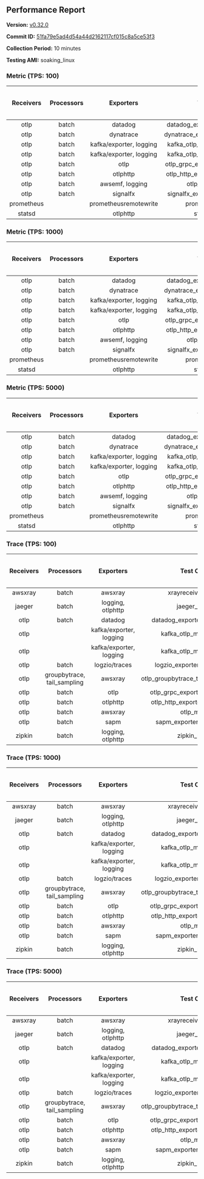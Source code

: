 ## Performance Report

**Version:** [v0.32.0](https://github.com/aws-observability/aws-otel-collector/releases/tag/v0.32.0)

**Commit ID:** [51fa79e5ad4d54a44d2162117cf015c8a5ce53f3](https://github.com/aws-observability/aws-otel-collector/commit/51fa79e5ad4d54a44d2162117cf015c8a5ce53f3)

**Collection Period:** 10 minutes

**Testing AMI:** soaking_linux


### Metric (TPS: 100)
| Receivers | Processors | Exporters | Test Case | Data Type | Instance Type | Avg CPU Usage (Percent) | Avg Memory Usage (Megabytes) | Max CPU Usage (Percent) | Max Memory Usage (Megabytes) |
|:---------:|:----------:|:---------:|:---------:|:---------:|:-------------:|:-----------------------:|:----------------------------:|:-----------------------:|:----------------------------:|
| otlp | batch | datadog | datadog_exporter_metric_mock | otlp | m5.2xlarge | 0.05 | 75.87 | 0.20 | 76.39 |
| otlp | batch | dynatrace | dynatrace_exporter_metric_mock | otlp | m5.2xlarge | 0.04 | 76.14 | 0.20 | 76.27 |
| otlp | batch | kafka/exporter, logging | kafka_otlp_metric_mock_2_8_1 | otlp | m5.2xlarge | 0.05 | 81.17 | 0.20 | 82.17 |
| otlp | batch | kafka/exporter, logging | kafka_otlp_metric_mock_3_2_0 | otlp | m5.2xlarge | 0.16 | 80.59 | 0.30 | 81.68 |
| otlp | batch | otlp | otlp_grpc_exporter_metric_mock | otlp | m5.2xlarge | 0.03 | 73.99 | 0.10 | 74.29 |
| otlp | batch | otlphttp | otlp_http_exporter_metric_mock | otlp | m5.2xlarge | 0.04 | 74.88 | 0.20 | 74.96 |
| otlp | batch | awsemf, logging | otlp_metric_mock | otlp | m5.2xlarge | 0.04 | 75.00 | 0.10 | 75.87 |
| otlp | batch | signalfx | signalfx_exporter_metric_mock | otlp | m5.2xlarge | 0.04 | 74.52 | 0.20 | 74.93 |
| prometheus |  | prometheusremotewrite | prometheus_mock | prometheus | m5.2xlarge | 0.08 | 89.89 | 0.20 | 90.83 |
| statsd |  | otlphttp | statsd_mock | statsd | m5.2xlarge | 0.01 | 74.27 | 0.10 | 74.68 |

### Metric (TPS: 1000)
| Receivers | Processors | Exporters | Test Case | Data Type | Instance Type | Avg CPU Usage (Percent) | Avg Memory Usage (Megabytes) | Max CPU Usage (Percent) | Max Memory Usage (Megabytes) |
|:---------:|:----------:|:---------:|:---------:|:---------:|:-------------:|:-----------------------:|:----------------------------:|:-----------------------:|:----------------------------:|
| otlp | batch | datadog | datadog_exporter_metric_mock | otlp | m5.2xlarge | 0.05 | 76.44 | 0.20 | 76.50 |
| otlp | batch | dynatrace | dynatrace_exporter_metric_mock | otlp | m5.2xlarge | 0.04 | 75.63 | 0.10 | 76.44 |
| otlp | batch | kafka/exporter, logging | kafka_otlp_metric_mock_2_8_1 | otlp | m5.2xlarge | 0.16 | 83.33 | 0.30 | 83.91 |
| otlp | batch | kafka/exporter, logging | kafka_otlp_metric_mock_3_2_0 | otlp | m5.2xlarge | 0.04 | 79.33 | 0.20 | 80.34 |
| otlp | batch | otlp | otlp_grpc_exporter_metric_mock | otlp | m5.2xlarge | 0.03 | 76.46 | 0.10 | 76.65 |
| otlp | batch | otlphttp | otlp_http_exporter_metric_mock | otlp | m5.2xlarge | 0.04 | 75.02 | 0.20 | 75.25 |
| otlp | batch | awsemf, logging | otlp_metric_mock | otlp | m5.2xlarge | 0.03 | 75.80 | 0.10 | 76.68 |
| otlp | batch | signalfx | signalfx_exporter_metric_mock | otlp | m5.2xlarge | 0.04 | 74.58 | 0.20 | 75.24 |
| prometheus |  | prometheusremotewrite | prometheus_mock | prometheus | m5.2xlarge | 0.81 | 119.77 | 1.40 | 132.84 |
| statsd |  | otlphttp | statsd_mock | statsd | m5.2xlarge | 0.01 | 73.82 | 0.10 | 74.47 |

### Metric (TPS: 5000)
| Receivers | Processors | Exporters | Test Case | Data Type | Instance Type | Avg CPU Usage (Percent) | Avg Memory Usage (Megabytes) | Max CPU Usage (Percent) | Max Memory Usage (Megabytes) |
|:---------:|:----------:|:---------:|:---------:|:---------:|:-------------:|:-----------------------:|:----------------------------:|:-----------------------:|:----------------------------:|
| otlp | batch | datadog | datadog_exporter_metric_mock | otlp | m5.2xlarge | 0.05 | 77.04 | 0.20 | 77.52 |
| otlp | batch | dynatrace | dynatrace_exporter_metric_mock | otlp | m5.2xlarge | 0.05 | 75.22 | 0.20 | 75.52 |
| otlp | batch | kafka/exporter, logging | kafka_otlp_metric_mock_2_8_1 | otlp | m5.2xlarge | 0.05 | 80.00 | 0.20 | 80.51 |
| otlp | batch | kafka/exporter, logging | kafka_otlp_metric_mock_3_2_0 | otlp | m5.2xlarge | 0.06 | 80.07 | 0.20 | 80.56 |
| otlp | batch | otlp | otlp_grpc_exporter_metric_mock | otlp | m5.2xlarge | 0.04 | 76.29 | 0.20 | 76.89 |
| otlp | batch | otlphttp | otlp_http_exporter_metric_mock | otlp | m5.2xlarge | 0.04 | 75.51 | 0.20 | 76.04 |
| otlp | batch | awsemf, logging | otlp_metric_mock | otlp | m5.2xlarge | 0.04 | 74.27 | 0.20 | 74.86 |
| otlp | batch | signalfx | signalfx_exporter_metric_mock | otlp | m5.2xlarge | 0.03 | 75.65 | 0.20 | 76.02 |
| prometheus |  | prometheusremotewrite | prometheus_mock | prometheus | m5.2xlarge | 4.56 | 241.67 | 8.20 | 272.01 |
| statsd |  | otlphttp | statsd_mock | statsd | m5.2xlarge | 0.01 | 73.68 | 0.10 | 74.38 |

### Trace (TPS: 100)
| Receivers | Processors | Exporters | Test Case | Data Type | Instance Type | Avg CPU Usage (Percent) | Avg Memory Usage (Megabytes) | Max CPU Usage (Percent) | Max Memory Usage (Megabytes) |
|:---------:|:----------:|:---------:|:---------:|:---------:|:-------------:|:-----------------------:|:----------------------------:|:-----------------------:|:----------------------------:|
| awsxray | batch | awsxray | xrayreceiver_mock | xray | m5.2xlarge | 4.37 | 91.15 | 4.50 | 92.19 |
| jaeger | batch | logging, otlphttp | jaeger_mock | jaeger | m5.2xlarge | 2.99 | 99.01 | 15.70 | 100.75 |
| otlp | batch | datadog | datadog_exporter_trace_mock | otlp | m5.2xlarge | 5.01 | 95.78 | 5.40 | 97.62 |
| otlp |  | kafka/exporter, logging | kafka_otlp_mock_2_8_1 | otlp | m5.2xlarge | 5.81 | 94.24 | 6.40 | 94.75 |
| otlp |  | kafka/exporter, logging | kafka_otlp_mock_3_2_0 | otlp | m5.2xlarge | 32.79 | 148.66 | 42.80 | 187.15 |
| otlp | batch | logzio/traces | logzio_exporter_trace_mock | otlp | m5.2xlarge | 3.97 | 98.75 | 4.50 | 101.65 |
| otlp | groupbytrace, tail_sampling | awsxray | otlp_groupbytrace_tailsampling_mock | otlp | m5.2xlarge | 5.21 | 112.11 | 5.90 | 127.82 |
| otlp | batch | otlp | otlp_grpc_exporter_trace_mock | otlp | m5.2xlarge | 3.04 | 125.13 | 3.50 | 130.38 |
| otlp | batch | otlphttp | otlp_http_exporter_trace_mock | otlp | m5.2xlarge | 3.12 | 97.05 | 3.60 | 99.01 |
| otlp | batch | awsxray | otlp_mock | otlp | m5.2xlarge | 4.38 | 91.01 | 4.60 | 91.54 |
| otlp | batch | sapm | sapm_exporter_trace_mock | otlp | m5.2xlarge | 3.33 | 102.36 | 3.50 | 102.47 |
| zipkin | batch | logging, otlphttp | zipkin_mock | zipkin | m5.2xlarge | 4.42 | 96.48 | 16.40 | 100.93 |

### Trace (TPS: 1000)
| Receivers | Processors | Exporters | Test Case | Data Type | Instance Type | Avg CPU Usage (Percent) | Avg Memory Usage (Megabytes) | Max CPU Usage (Percent) | Max Memory Usage (Megabytes) |
|:---------:|:----------:|:---------:|:---------:|:---------:|:-------------:|:-----------------------:|:----------------------------:|:-----------------------:|:----------------------------:|
| awsxray | batch | awsxray | xrayreceiver_mock | xray | m5.2xlarge | 18.98 | 94.23 | 19.60 | 96.20 |
| jaeger | batch | logging, otlphttp | jaeger_mock | jaeger | m5.2xlarge | 26.28 | 162.54 | 44.80 | 186.15 |
| otlp | batch | datadog | datadog_exporter_trace_mock | otlp | m5.2xlarge | 30.60 | 105.67 | 31.50 | 107.30 |
| otlp |  | kafka/exporter, logging | kafka_otlp_mock_2_8_1 | otlp | m5.2xlarge | 49.62 | 97.42 | 57.30 | 98.75 |
| otlp |  | kafka/exporter, logging | kafka_otlp_mock_3_2_0 | otlp | m5.2xlarge | 50.27 | 94.81 | 58.00 | 95.72 |
| otlp | batch | logzio/traces | logzio_exporter_trace_mock | otlp | m5.2xlarge | 28.87 | 95.77 | 41.10 | 97.73 |
| otlp | groupbytrace, tail_sampling | awsxray | otlp_groupbytrace_tailsampling_mock | otlp | m5.2xlarge | 47.52 | 146.01 | 48.60 | 149.33 |
| otlp | batch | otlp | otlp_grpc_exporter_trace_mock | otlp | m5.2xlarge | 30.71 | 480.25 | 34.00 | 522.64 |
| otlp | batch | otlphttp | otlp_http_exporter_trace_mock | otlp | m5.2xlarge | 26.27 | 95.08 | 26.70 | 97.52 |
| otlp | batch | awsxray | otlp_mock | otlp | m5.2xlarge | 33.49 | 94.04 | 36.70 | 95.94 |
| otlp | batch | sapm | sapm_exporter_trace_mock | otlp | m5.2xlarge | 26.18 | 106.62 | 27.60 | 107.05 |
| zipkin | batch | logging, otlphttp | zipkin_mock | zipkin | m5.2xlarge | 33.64 | 292.20 | 49.30 | 422.15 |

### Trace (TPS: 5000)
| Receivers | Processors | Exporters | Test Case | Data Type | Instance Type | Avg CPU Usage (Percent) | Avg Memory Usage (Megabytes) | Max CPU Usage (Percent) | Max Memory Usage (Megabytes) |
|:---------:|:----------:|:---------:|:---------:|:---------:|:-------------:|:-----------------------:|:----------------------------:|:-----------------------:|:----------------------------:|
| awsxray | batch | awsxray | xrayreceiver_mock | xray | m5.2xlarge | 27.02 | 107.28 | 28.20 | 113.12 |
| jaeger | batch | logging, otlphttp | jaeger_mock | jaeger | m5.2xlarge | 25.46 | 188.47 | 36.90 | 219.94 |
| otlp | batch | datadog | datadog_exporter_trace_mock | otlp | m5.2xlarge | 114.58 | 108.35 | 119.89 | 112.08 |
| otlp |  | kafka/exporter, logging | kafka_otlp_mock_2_8_1 | otlp | m5.2xlarge | 156.64 | 12968.24 | 365.71 | 21833.31 |
| otlp |  | kafka/exporter, logging | kafka_otlp_mock_3_2_0 | otlp | m5.2xlarge | 156.64 | 11154.44 | 337.41 | 19437.12 |
| otlp | batch | logzio/traces | logzio_exporter_trace_mock | otlp | m5.2xlarge | 103.98 | 95.54 | 115.21 | 97.49 |
| otlp | groupbytrace, tail_sampling | awsxray | otlp_groupbytrace_tailsampling_mock | otlp | m5.2xlarge | 186.72 | 195.35 | 194.41 | 202.01 |
| otlp | batch | otlp | otlp_grpc_exporter_trace_mock | otlp | m5.2xlarge | 104.28 | 2026.98 | 122.49 | 2236.43 |
| otlp | batch | otlphttp | otlp_http_exporter_trace_mock | otlp | m5.2xlarge | 91.25 | 94.43 | 95.10 | 96.40 |
| otlp | batch | awsxray | otlp_mock | otlp | m5.2xlarge | 107.18 | 16563.18 | 343.40 | 27930.66 |
| otlp | batch | sapm | sapm_exporter_trace_mock | otlp | m5.2xlarge | 96.60 | 108.37 | 103.00 | 109.94 |
| zipkin | batch | logging, otlphttp | zipkin_mock | zipkin | m5.2xlarge | 33.91 | 385.89 | 52.20 | 477.15 |
